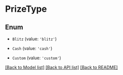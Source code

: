 # PrizeType


## Enum

* `Blitz` (value: `'blitz'`)

* `Cash` (value: `'cash'`)

* `Custom` (value: `'custom'`)

[[Back to Model list]](../README.md#documentation-for-models) [[Back to API list]](../README.md#documentation-for-api-endpoints) [[Back to README]](../README.md)
